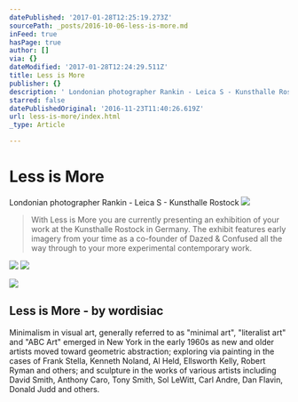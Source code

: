 ```yaml
---
datePublished: '2017-01-28T12:25:19.273Z'
sourcePath: _posts/2016-10-06-less-is-more.md
inFeed: true
hasPage: true
author: []
via: {}
dateModified: '2017-01-28T12:24:29.511Z'
title: Less is More
publisher: {}
description: ' Londonian photographer Rankin - Leica S - Kunsthalle Rostock'
starred: false
datePublishedOriginal: '2016-11-23T11:40:26.619Z'
url: less-is-more/index.html
_type: Article

---
```

# Less is More

Londonian photographer Rankin - Leica S - Kunsthalle Rostock
![](https://s3-us-west-2.amazonaws.com/the-grid-img/p/0cebc2672c4c2fc5dce697d927a437e00e08f847.jpg)

> With Less is More you are currently presenting an exhibition of your work at the Kunsthalle Rostock in Germany. The exhibit features early imagery from your time as a co-founder of Dazed & Confused all the way through to your more experimental contemporary work.

![](https://the-grid-user-content.s3-us-west-2.amazonaws.com/205ec67e-dc6a-4621-a9b5-df31782ef340.jpg)
![](https://the-grid-user-content.s3-us-west-2.amazonaws.com/e432ec84-04d5-4260-87a3-f08a9f4ed04b.jpg)

<article style=""><img src="https://s3-us-west-2.amazonaws.com/the-grid-img/p/b3b662c093a5f3c9eeb735c8a7f2bdcc9726895c.jpg" /><h1>Less is More - by wordisiac</h1><p>Minimalism in visual art, generally referred to as "minimal art", "literalist art" and "ABC Art" emerged in New York in the early 1960s as new and older artists moved toward geometric abstraction; exploring via painting in the cases of Frank Stella, Kenneth Noland, Al Held, Ellsworth Kelly, Robert Ryman and others; and sculpture in the works of various artists including David Smith, Anthony Caro, Tony Smith, Sol LeWitt, Carl Andre, Dan Flavin, Donald Judd and others.</p></article>